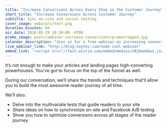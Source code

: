 ```yaml
---
title: "Increase Conversions Across Every Step in the Customer Journey"
short_title: "Increase Conversions Across Customer Journey"
subtitle: Sync on-site and social testing
cover_image: webinars/test.png
duration_minutes: 64
air_date: 2016-05-29 10:30:00 -0700
promo_image: posts/webinar-increase-conversions/promocropped.jpg
calendar_description: "Join us for a free webinar on increasing conversion"
live_webinar_link: "http://blog.naytev.com/some-cool-webinar"
embed_link: '<script src="//fast.wistia.com/embed/medias/n0j6mebkwz.jsonp" async></script><script src="//fast.wistia.com/assets/external/E-v1.js" async></script><div class="wistia_responsive_padding" style="padding:56.25% 0 0 0;position:relative;"><div class="wistia_responsive_wrapper" style="height:100%;left:0;position:absolute;top:0;width:100%;"><div class="wistia_embed wistia_async_n0j6mebkwz videoFoam=true" style="height:100%;width:100%">&nbsp;</div></div></div>'
---
```


It’s not enough to make your articles and landing pages high-converting powerhouses. You’ve got to focus on the top of the funnel as well.

During our conversation, we’ll share the trends and techniques that’ll allow you to build the most awesome reader journey of all time.

We’ll also: 

  * Delve into the multivariate tests that guide readers to your site 
  * Share ideas on how to synchronize on-site and Facebook A/B testing 
  * Show you how to optimize conversions across all stages of the reader journey